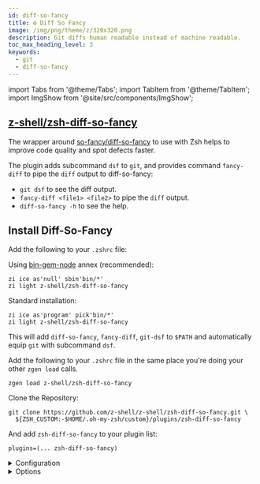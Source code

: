 ```yaml
---
id: diff-so-fancy
title: ⚙️ Diff So Fancy
image: /img/png/theme/z/320x320.png
description: Git diffs human readable instead of machine readable.
toc_max_heading_level: 3
keywords:
  - git
  - diff-so-fancy
---
```


import Tabs from '@theme/Tabs'; import TabItem from '@theme/TabItem'; import ImgShow from '@site/src/components/ImgShow';

## <i class="fa-brands fa-github"></i> [z-shell/zsh-diff-so-fancy][zsh-diff-so-fancy]

The wrapper around [so-fancy/diff-so-fancy][so-fancy/diff-so-fancy] to use with Zsh helps to improve code quality and spot defects faster.

The plugin adds subcommand `dsf` to `git`, and provides command `fancy-diff` to pipe the `diff` output to diff-so-fancy:

- `git dsf` to see the diff output.
- `fancy-diff <file1> <file2>` to pipe the `diff` output.
- `diff-so-fancy -h` to see the help.

<ImgShow
  img="/img/gif/zsh-diff-so-fancy.gif"
  alt="Zsh Diff So Fancy"
/>

## Install Diff-So-Fancy

<Tabs>
  <TabItem value="zi" label="Zi" default>

Add the following to your `.zshrc` file:

Using [bin-gem-node](/ecosystem/annexes/bin-gem-node) annex (recommended):

```shell showLineNumbers
zi ice as'null' sbin'bin/*'
zi light z-shell/zsh-diff-so-fancy
```

Standard installation:

```shell showLineNumbers
zi ice as'program' pick'bin/*'
zi light z-shell/zsh-diff-so-fancy
```

This will add `diff-so-fancy`, `fancy-diff`, `git-dsf` to `$PATH` and automatically equip `git` with subcommand `dsf`.

  </TabItem>
  <TabItem value="zgen" label="Zgen">

Add the following to your `.zshrc` file in the same place you're doing your other `zgen load` calls.

```shell
zgen load z-shell/zsh-diff-so-fancy
```

  </TabItem>
  <TabItem value="oh-my-zsh" label="Oh-My-Zsh">

Clone the Repository:

```shell showLineNumbers
git clone https://github.com/z-shell/z-shell/zsh-diff-so-fancy.git \
  ${ZSH_CUSTOM:-$HOME/.oh-my-zsh/custom}/plugins/zsh-diff-so-fancy
```

And add `zsh-diff-so-fancy` to your plugin list:

```shell title=".zshrc"
plugins=(... zsh-diff-so-fancy)
```

  </TabItem>
</Tabs>

  <details>
  <summary>Configuration</summary>

```shell
diff-so-fancy --colors
```

Configure git-diff to use diff-so-fancy and suggested colors:

```shell
diff-so-fancy --set-defaults
```

Use diff-so-fancy in patch mode (interoperable with `git add --patch`):

```shell
diff-so-fancy --patch
```

Configure `git` to use `diff-so-fancy` for _all_ diff operations:

```shell
git config --global core.pager "diff-so-fancy | less --tabs=4 -RFXS"
```

Configure git to use `diff-so-fancy` for `git add --patch`:

```shell
git config --global interactive.diffFilter "diff-so-fancy --patch"
```

</details>

<details>
<summary>Options</summary>

### markEmptyLines

Should the first block of an empty line be colored. (Default: true)

```shell
git config --bool --global diff-so-fancy.markEmptyLines false
```

### changeHunkIndicators

Simplify git header chunks to a more human readable format. (Default: true)

```shell
git config --bool --global diff-so-fancy.changeHunkIndicators false
```

### stripLeadingSymbols

Should the pesky `+` or `-` at line-start be removed. (Default: true)

```shell
git config --bool --global diff-so-fancy.stripLeadingSymbols false
```

### useUnicodeRuler

By default, the separator for the file header uses Unicode line-drawing characters. If this is causing output errors on your terminal, set this to `false` to use ASCII characters instead. (Default: true)

```shell
git config --bool --global diff-so-fancy.useUnicodeRuler false
```

### rulerWidth

By default, the separator for the file header spans the full width of the terminal. Use this setting to set the width of the file header manually.

```shell
git config --global diff-so-fancy.rulerWidth 47    # git log's commit header width
```

</details>

<!-- end-of-file -->
<!-- links -->
<!-- external -->

[zsh-diff-so-fancy]: https://github.com/z-shell/zsh-diff-so-fancy
[so-fancy/diff-so-fancy]: https://github.com/so-fancy/diff-so-fancy
